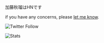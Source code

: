 加藤秋瑠はHNです

if you have any concerns, please [let me know](https://twitter.com/messages/compose?recipient_id=3237384093).

<!--
**paithiov909/paithiov909** is a ✨ _special_ ✨ repository because its `README.md` (this file) appears on your GitHub profile.

Here are some ideas to get you started:

- 🔭 I’m currently working on ...
- 🌱 I’m currently learning ...
- 👯 I’m looking to collaborate on ...
- 🤔 I’m looking for help with ...
- 💬 Ask me about ...
- 📫 How to reach me: ...
- 😄 Pronouns: ...
- ⚡ Fun fact: ...
-->

![Twitter Follow](https://img.shields.io/twitter/follow/paithiov909?style=flat-square)

![Stats](https://github-readme-stats.vercel.app/api?username=paithiov909&show_icons=true?count_private=true)

